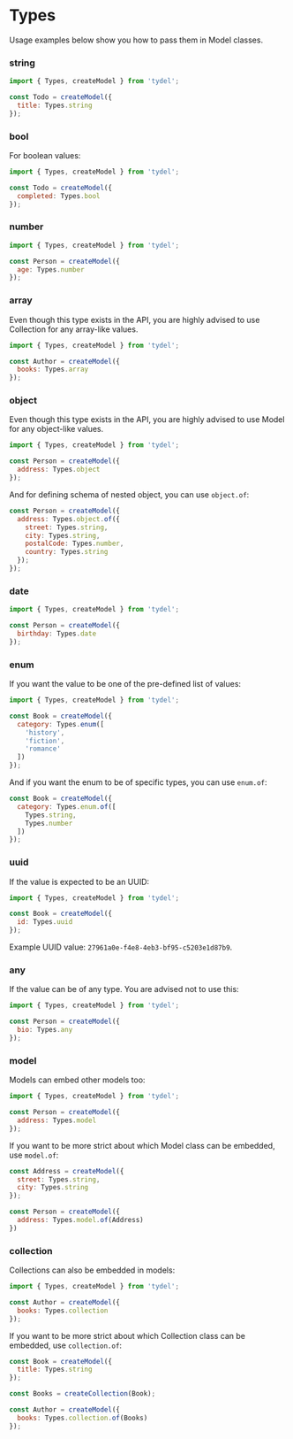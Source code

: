 # Types

Usage examples below show you how to pass them in Model classes.

### string

```js
import { Types, createModel } from 'tydel';

const Todo = createModel({
  title: Types.string
});
```

### bool

For boolean values:

```js
import { Types, createModel } from 'tydel';

const Todo = createModel({
  completed: Types.bool
});
```

### number

```js
import { Types, createModel } from 'tydel';

const Person = createModel({
  age: Types.number
});
```

### array

Even though this type exists in the API, you are highly advised to use Collection for any array-like values.

```js
import { Types, createModel } from 'tydel';

const Author = createModel({
  books: Types.array
});
```

### object

Even though this type exists in the API, you are highly advised to use Model for any object-like values.

```js
import { Types, createModel } from 'tydel';

const Person = createModel({
  address: Types.object
});
```

And for defining schema of nested object, you can use `object.of`:

```js
const Person = createModel({
  address: Types.object.of({
    street: Types.string,
    city: Types.string,
    postalCode: Types.number,
    country: Types.string
  });
});
```

### date

```js
import { Types, createModel } from 'tydel';

const Person = createModel({
  birthday: Types.date
});
```

### enum

If you want the value to be one of the pre-defined list of values:

```js
import { Types, createModel } from 'tydel';

const Book = createModel({
  category: Types.enum([
    'history',
    'fiction',
    'romance'
  ])
});
```

And if you want the enum to be of specific types, you can use `enum.of`:

```js
const Book = createModel({
  category: Types.enum.of([
    Types.string,
    Types.number
  ])
});
```

### uuid

If the value is expected to be an UUID:

```js
import { Types, createModel } from 'tydel';

const Book = createModel({
  id: Types.uuid
});
```

Example UUID value: `27961a0e-f4e8-4eb3-bf95-c5203e1d87b9`.

### any

If the value can be of any type. You are advised not to use this:

```js
import { Types, createModel } from 'tydel';

const Person = createModel({
  bio: Types.any
});
```

### model

Models can embed other models too:

```js
import { Types, createModel } from 'tydel';

const Person = createModel({
  address: Types.model
});
```

If you want to be more strict about which Model class can be embedded, use `model.of`:

```js
const Address = createModel({
  street: Types.string,
  city: Types.string
});

const Person = createModel({
  address: Types.model.of(Address)
})
```

### collection

Collections can also be embedded in models:

```js
import { Types, createModel } from 'tydel';

const Author = createModel({
  books: Types.collection
});
```

If you want to be more strict about which Collection class can be embedded, use `collection.of`:

```js
const Book = createModel({
  title: Types.string
});

const Books = createCollection(Book);

const Author = createModel({
  books: Types.collection.of(Books)
});
```
